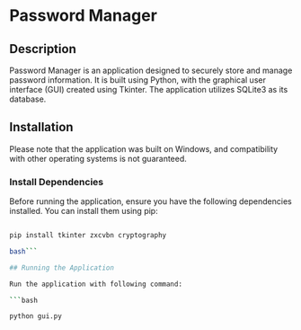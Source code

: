 # Password Manager

## Description

Password Manager is an application designed to securely store and manage password information. It is built using Python, with the graphical user interface (GUI) created using Tkinter. The application utilizes SQLite3 as its database.

## Installation

Please note that the application was built on Windows, and compatibility with other operating systems is not guaranteed.

### Install Dependencies

Before running the application, ensure you have the following dependencies installed. You can install them using pip:

```bash

pip install tkinter zxcvbn cryptography

bash```

## Running the Application

Run the application with following command:

```bash

python gui.py